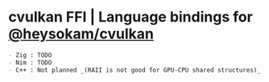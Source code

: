 # cvulkan FFI | Language bindings for [@heysokam/cvulkan](https://github.com/heysokam/cvulkan)
```md
- Zig : TODO
- Nim : TODO
- C++ : Not planned _(RAII is not good for GPU-CPU shared structures)_
```
